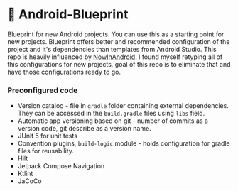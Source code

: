 # 📃 Android-Blueprint
Blueprint for new Android projects. You can use this as a starting point for new projects. Blueprint offers better and recommended configuration of the project and it's dependencies than templates from Android Studio.
This repo is heavily influenced by [NowInAndroid](https://github.com/android/nowinandroid). I found myself retyping all of this configurations for new projects, goal of this repo is to eliminate that and have those configurations ready to go.

### Preconfigured code
- Version catalog - file in `gradle` folder containing external dependencies. They can be accessed in the `build.gradle` files using `libs` field.
- Automatic app versioning based on git - number of commits as a version code, git describe as a version name.
- JUnit 5 for unit tests
- Convention plugins, `build-logic` module - holds configuration for gradle files for reusability.
- Hilt
- Jetpack Compose Navigation
- Ktlint
- JaCoCo

